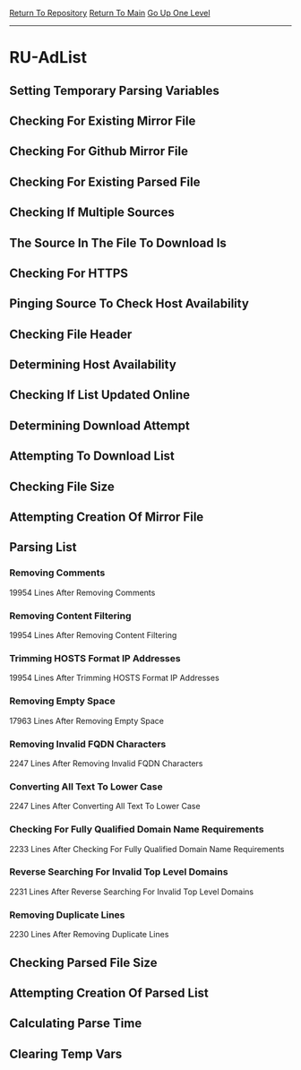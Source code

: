 [Return To Repository](https://github.com/deathbybandaid/piholeparser/)
[Return To Main](https://github.com/deathbybandaid/piholeparser/blob/master/RecentRunLogs/Mainlog.md)
[Go Up One Level](https://github.com/deathbybandaid/piholeparser/blob/master/RecentRunLogs/TopLevelScripts/30-Processing-External-Blacklists.md)
____________________________________
# RU-AdList
## Setting Temporary Parsing Variables
## Checking For Existing Mirror File
## Checking For Github Mirror File
## Checking For Existing Parsed File
## Checking If Multiple Sources
## The Source In The File To Download Is
## Checking For HTTPS
## Pinging Source To Check Host Availability
## Checking File Header
## Determining Host Availability
## Checking If List Updated Online
## Determining Download Attempt
## Attempting To Download List
## Checking File Size
## Attempting Creation Of Mirror File
## Parsing List
### Removing Comments
19954 Lines After Removing Comments
### Removing Content Filtering
19954 Lines After Removing Content Filtering
### Trimming HOSTS Format IP Addresses
19954 Lines After Trimming HOSTS Format IP Addresses
### Removing Empty Space
17963 Lines After Removing Empty Space
### Removing Invalid FQDN Characters
2247 Lines After Removing Invalid FQDN Characters
### Converting All Text To Lower Case
2247 Lines After Converting All Text To Lower Case
### Checking For Fully Qualified Domain Name Requirements
2233 Lines After Checking For Fully Qualified Domain Name Requirements
### Reverse Searching For Invalid Top Level Domains
2231 Lines After Reverse Searching For Invalid Top Level Domains
### Removing Duplicate Lines
2230 Lines After Removing Duplicate Lines
## Checking Parsed File Size
## Attempting Creation Of Parsed List
## Calculating Parse Time
## Clearing Temp Vars
